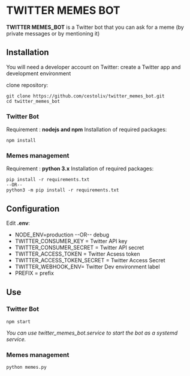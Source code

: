 # TWITTER MEMES BOT
**TWITTER MEMES_BOT** is a Twitter bot that you can ask for a meme (by private messages or by mentioning it)

## Installation
You will need a developer account on Twitter: create a Twitter app and development environment

clone repository:

    git clone https://github.com/cestoliv/twitter_memes_bot.git
    cd twitter_memes_bot

### Twitter Bot

Requirement : **nodejs and npm**
Installation of required packages:

	npm install

### Memes management

Requirement : **python 3.x**
Installation of required packages:

	pip install -r requirements.txt
	--OR--
	python3 -m pip install -r requirements.txt

## Configuration
Edit **.env**:
- NODE_ENV=production --OR-- debug
- TWITTER_CONSUMER_KEY = Twitter API key
- TWITTER_CONSUMER_SECRET = Twitter API secret
- TWITTER_ACCESS_TOKEN = Twitter Acsess token
- TWITTER_ACCESS_TOKEN_SECRET = Twitter Access Secret
- TWITTER_WEBHOOK_ENV= Twitter Dev environment label
- PREFIX = prefix

## Use
### Twitter Bot

    npm start

*You can use twitter_memes_bot.service to start the bot as a systemd service.*

### Memes management
	
	python memes.py